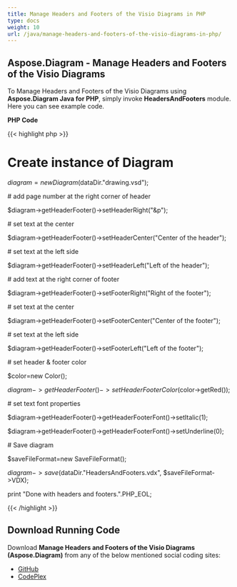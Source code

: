 ```yaml
---
title: Manage Headers and Footers of the Visio Diagrams in PHP
type: docs
weight: 10
url: /java/manage-headers-and-footers-of-the-visio-diagrams-in-php/
---
```


## **Aspose.Diagram - Manage Headers and Footers of the Visio Diagrams**
To Manage Headers and Footers of the Visio Diagrams using **Aspose.Diagram Java for PHP**, simply invoke **HeadersAndFooters** module. Here you can see example code.

**PHP Code**

{{< highlight php >}}

 # Create instance of Diagram

$diagram=new Diagram($dataDir."drawing.vsd");

\# add page number at the right corner of header

$diagram->getHeaderFooter()->setHeaderRight("&p");

\# set text at the center

$diagram->getHeaderFooter()->setHeaderCenter("Center of the header");

\# set text at the left side

$diagram->getHeaderFooter()->setHeaderLeft("Left of the header");

\# add text at the right corner of footer

$diagram->getHeaderFooter()->setFooterRight("Right of the footer");

\# set text at the center

$diagram->getHeaderFooter()->setFooterCenter("Center of the footer");

\# set text at the left side

$diagram->getHeaderFooter()->setFooterLeft("Left of the footer");

\# set header & footer color

$color=new Color();

$diagram->getHeaderFooter()->setHeaderFooterColor($color->getRed());

\# set text font properties

$diagram->getHeaderFooter()->getHeaderFooterFont()->setItalic(1);

$diagram->getHeaderFooter()->getHeaderFooterFont()->setUnderline(0);

\# Save diagram

$saveFileFormat=new SaveFileFormat();

$diagram->save($dataDir."HeadersAndFooters.vdx", $saveFileFormat->VDX);

print "Done with headers and footers.".PHP_EOL;

{{< /highlight >}}
## **Download Running Code**
Download **Manage Headers and Footers of the Visio Diagrams (Aspose.Diagram)** from any of the below mentioned social coding sites:

- [GitHub](https://github.com/asposediagram/Aspose.Diagram-for-Java/blob/master/Plugins/Aspose_Diagram_Java_for_PHP/src/aspose/diagram/WorkingwithHeadersandFooters/HeadersAndFooters.php)
- [CodePlex](https://asposediagramjavaphp.codeplex.com/SourceControl/latest#src/aspose/diagram/WorkingwithHeadersandFooters/HeadersAndFooters.php)
